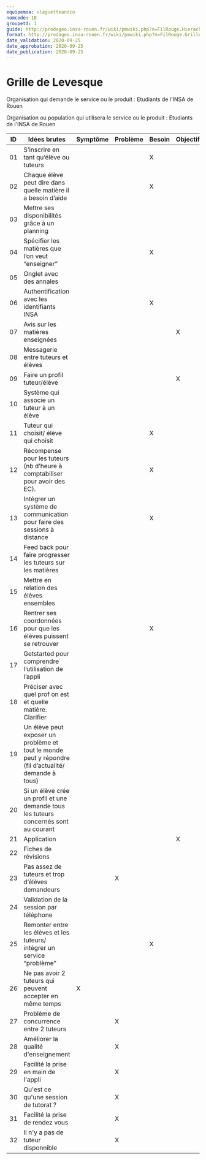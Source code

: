 ```yaml
---
equipemoa: vlaguetteandco
nomcode: 1B
groupetd: 1
guide: http://prodageo.insa-rouen.fr/wiki/pmwiki.php?n=FilRouge.HierachiserBesoins
format: http://prodageo.insa-rouen.fr/wiki/pmwiki.php?n=FilRouge.GrilleLevesque
date_validation: 2020-09-25
date_approbation: 2020-09-25
date_publication: 2020-09-25
---
```



# Grille de Levesque

Organisation qui demande le service ou le produit : Etudiants de l'INSA de Rouen

Organisation ou population qui utilisera le service ou le produit : Etudiants de l'INSA de Rouen 


| ID | Idées brutes                                                                                         | Symptôme | Problème | Besoin | Objectif | Opportunité | Solution | R  |
|----|------------------------------------------------------------------------------------------------------|----------|----------|--------|----------|-------------|----------|----|
| 01 | S’inscrire en tant qu’élève ou tuteurs                                                               |          |          | X      |          |             |          |    |
| 02 | Chaque élève peut dire dans quelle matière il a besoin d’aide                                        |          |          | X      |          |             |          |    |
| 03 | Mettre ses disponibilités grâce à un planning                                                        |          |          |        |          |             | X        | 31 |
| 04 | Spécifier les matières que l’on veut “enseigner”                                                     |          |          | X      |          |             |          |    |
| 05 | Onglet avec des annales                                                                              |          |          |        |          |             | X        | 23 |
| 06 | Authentification avec les identifiants INSA                                                          |          |          | X      |          |             |          |    |
| 07 | Avis sur les matières enseignées                                                                     |          |          |        | X        |             |          |    |
| 08 | Messagerie entre tuteurs et élèves                                                                   |          |          |        |          |             | X        | 31 |
| 09 | Faire un profil tuteur/élève                                                                         |          |          |        | X        |             |          | 1  |
| 10 | Système qui associe un tuteur à un élève                                                             |          |          |        |          |             | X        | 31 |
| 11 | Tuteur qui choisit/ élève qui choisit                                                                |          |          | X      |          |             |          |    |
| 12 | Récompense pour les tuteurs (nb d’heure à comptabiliser pour avoir des EC).                          |          |          | X      |          |             |          |    |
| 13 | Intégrer un système de communication pour faire des sessions à distance                              |          |          | X      |          |             |          |    |
| 14 | Feed back pour faire progresser les tuteurs sur les matières                                         |          |          |        |          |             | X        | 28 |
| 15 | Mettre en relation des élèves ensembles                                                              |          |          |        |          |             | X        | 32 |
| 16 | Rentrer ses coordonnées pour que les élèves puissent se retrouver                                    |          |          | X      |          |             |          |    |
| 17 | Getstarted pour comprendre l’utilisation de l’appli                                                  |          |          |        |          |             | X        | 29 |
| 18 | Préciser avec quel prof on est et quelle matière. Clarifier                                          |          |          |        |          |             | X        | 30 |
| 19 | Un élève peut exposer un problème et tout le monde peut y répondre (fil d’actualité/ demande à tous) |          |          |        |          |             | X        | 32 |
| 20 | Si un élève crée un profil et une demande tous les tuteurs concernés sont au courant                 |          |          |        |          |             | X        | 31 |
| 21 | Application                                                                                          |          |          |        | X        |             |          |    |
| 22 | Fiches de révisions                                                                                  |          |          |        |          |             | X        | 32 |
| 23 | Pas assez de tuteurs et trop d’élèves demandeurs                                                     |          | X        |        |          |             |          |    |
| 24 | Validation de la session par téléphone                                                               |          |          |        |          |             | X        | 12 |
| 25 | Remonter entre les élèves et les tuteurs/ intégrer un service “problème”                             |          |          | X      |          |             |          |    |
| 26 | Ne pas avoir 2 tuteurs qui peuvent accepter en même temps                                            | X        |          |        |          |             |          |    |
| 27 | Problème de concurrence entre 2 tuteurs                                                              |          | X        |        |          |             |          |    |
| 28 | Améliorer la qualité d'enseignement                                                                  |          | X        |        |          |             |          |    |
| 29 | Facilité la prise en main de l'appli                                                                 |          | X        |        |          |             |          |    |
| 30 | Qu'est ce qu'une session de tutorat ?                                                                |          | X        |        |          |             |          |    |
| 31 | Facilité la prise de rendez vous                                                                     |          | X        |        |          |             |          |    |
| 32 | Il n'y a pas de tuteur disponnible                                                                   |          | X        |        |          |             |          |    |
